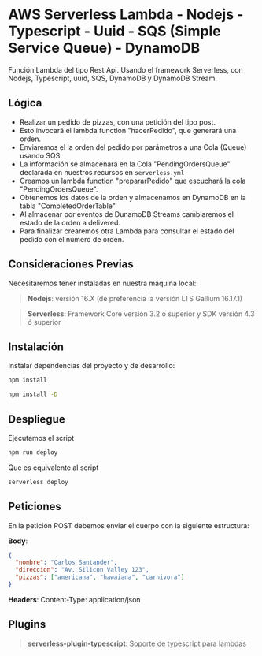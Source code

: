 # AWS Serverless Lambda - Nodejs - Typescript - Uuid - SQS (Simple Service Queue) - DynamoDB

Función Lambda del tipo Rest Api. Usando el framework Serverless, con Nodejs, Typescript, uuid, SQS, DynamoDB y DynamoDB Stream.

## Lógica

- Realizar un pedido de pizzas, con una petición del tipo post.
- Esto invocará el lambda function "hacerPedido", que generará una orden.
- Enviaremos el la orden del pedido por parámetros a una Cola (Queue) usando SQS.
- La información se almacenará en la Cola "PendingOrdersQueue" declarada en nuestros recursos en `serverless.yml`
- Creamos un lambda function "prepararPedido" que escuchará la cola "PendingOrdersQueue".
- Obtenemos los datos de la orden y almacenamos en DynamoDB en la tabla "CompletedOrderTable"
- Al almacenar por eventos de DunamoDB Streams cambiaremos el estado de la orden a delivered.
- Para finalizar crearemos otra Lambda para consultar el estado del pedido con el número de orden.

## Consideraciones Previas

Necesitaremos tener instaladas en nuestra máquina local:

> **Nodejs**: versión 16.X (de preferencia la versión LTS Gallium 16.17.1)

> **Serverless**: Framework Core versión 3.2 ó superior y SDK versión 4.3 ó superior

## Instalación

Instalar dependencias del proyecto y de desarrollo:

```sh
npm install
```

```sh
npm install -D
```

## Despliegue

Ejecutamos el script

```sh
npm run deploy
```

Que es equivalente al script

```sh
serverless deploy
```

## Peticiones

En la petición POST debemos enviar el cuerpo con la siguiente estructura:

**Body**:

```json
{
  "nombre": "Carlos Santander",
  "direccion": "Av. Silicon Valley 123",
  "pizzas": ["americana", "hawaiana", "carnivora"]
}
```

**Headers**: Content-Type: application/json

## Plugins

> **serverless-plugin-typescript**: Soporte de typescript para lambdas
